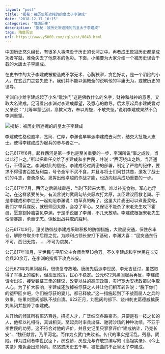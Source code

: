 ```yaml
---
layout: "post"
title: "揭秘：被历史所遮掩的的皇太子李建成"
date: "2018-12-17 16:15"
categories: "隋唐历史"
description: "揭秘：被历史所遮掩的的皇太子李建成"
tags: 隋唐历史
url: https://www.y5000.com/zgls/st/8048.html
---
```






中国历史悠久绵长，有很多人事淹没于历史的长河之中。再者成王败寇历史都是成功者写就，难免失去了他原本的色彩。下面，小编要为大家介绍一个被历史误会千载的大唐太子李建成。

在史书中的太子李建成被塑造成不学无术、心胸狭窄，贪色好功，是一个阴险的小人。在玄武门之变失败下。我们并不能以偏概全的说明他的平庸无为，或被历史的误导。

李渊自小给李建成起了小名“毗沙门”这是佛教什么的名字，财神和战神的意思，又取大名建成。足可看出李渊对李建成厚望，及悉心的教导。后太原起兵李建成曾对父亲说：“儿等早蒙弘训，禀教义方，奉以周旋，不敢失坠。”说明李建成果然不负李渊重望。

![揭秘：被历史所遮掩的的皇太子李建成](/uploads/allimg/161222/6-161222134115I2.JPG)

李建成性格也直率、宽简、仁厚，李渊也早早派李建成去河东，结交大批能人志士。使得李建成成为起兵的参与者之一。

公元617年6月，起兵西河是第一步也是至关重要的一步，李渊所说“事之成败，当以此行卜之。”所以把重任交给了李建成和李世民，并说：“西河绕山之路，当吾通行，不得留之。李渊对此的信任。李建成经过周密的部署，制定了严格的纪律，要求不得侵害百姓及利益，号令全军不买不食，并且与将士们同甘共苦，激发了战士们的斗志，奋勇杀敌。发挥出他卓越的作战才能，也迈向起兵成功重要的一步。

公元617年7月，西河之后转战霍邑，当时下起来大雨，难以补充食物，军心也浮动，在这样紧要关头，有流言说刘武周勾结突厥攻打太原，众臣建议回救老巢。于是李建成和李世民一起劝阻李渊说：粮草真的断了，这里大片麦田可以煮麦浆吃，我们才举兵谋反，就班师回太原，会凉了军心。又保证不能杀了宋老先生攻下霍邑，愿意割掉脑袋见李渊。于是乎说服了李渊，不几天放晴。李建成根据宋老先生性情暴躁，勇而无志。诱敌出战并取的胜利。

公元617年9月，潼关防御战李建成采取积极的防御措施，大败屈突通，保住永丰仓，解除夺取关中后顾之忧，为顺利占领长安打下基础，李渊大喜：“屈突通东行不可，西归无路，……不可为虞矣。”

公元617年10月，李世民与平阳公主会师兵至13余万。不久李建成和李世民在长安会兵20余万，在李渊的指挥下攻克长安。

公元621年刘黑闼起兵，很快复夺故地。唐统先后派李世民、李元吉征讨，虽然取得了军事上的胜利，但高压政策，民心不稳定。公元622刘黑闼起兵再反，李建成请令出征，接受魏征王圭的建议，改变以往的高压政策，实行宽大安抚政策以争取人心。为了扩大影响，李建成还放掉被俘获之人并让他们相互转告说：“脱下你们的铠甲回乡吧，你们被俘获的妻儿，都已释放。”这一措施起到了不战而屈人之兵的效果，结果刘黑闼部队不战自溃。623正月，刘黑闼的部下、饶州刺史葛德威擒获刘黑闼并投降了李建成。

从开始的倾其所有赈济百姓，招揽人才，广泛结交各路豪杰。只要是有一技之长的人，他都以礼相待，真诚相交。至起兵时率兵出征、驰骋沙场的种种功绩。不亚于李世民的功劳。这不符合对他的评价，并且史记里只寥寥评价“建成纳计，乃克长安”、“魏征献言，乃平河北。而作为玄武门失败者。传代的事实是淫乱，残暴，阴险。作为胜利者李世民臣下，房玄龄，房应允与许敬宗编写的《高祖实录》、《今上实录》难免会出现倾向。然悠悠历史五千年，被扭曲的不止皇太子李建成。
